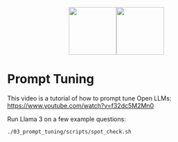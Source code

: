 <div align="center">
<img src="https://avatars.githubusercontent.com/u/130713213?s=200&v=4" width="110"><img src="https://huggingface.co/lamini/instruct-peft-tuned-12b/resolve/main/Lamini_logo.png?max-height=110" height="110">
</div>

# Prompt Tuning

This video is a tutorial of how to prompt tune Open LLMs: https://www.youtube.com/watch?v=f32dc5M2Mn0

Run Llama 3 on a few example questions:

```bash
./03_prompt_tuning/scripts/spot_check.sh
```



